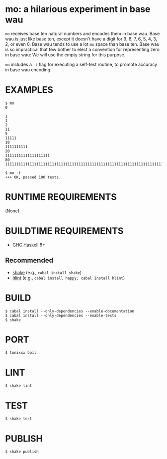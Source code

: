 # mo: a hilarious experiment in base wau

`mo` receives base ten natural numbers and encodes them in base wau. Base wau is just like base ten, except it doesn't have a digit for 9, 8, 7, 6, 5, 4, 3, 2, or even 0. Base wau tends to use a lot `mo` space than base ten. Base wau is so impractical that few bother to elect a convention for representing zero in base wau: We will use the empty string for this purpose.

`mo` includes a `-t` flag for executing a self-test routine, to promote accuracy in base wau encoding.

# EXAMPLES

```console
$ mo
0

1
1
2
11
5
11111
10
1111111111
20
11111111111111111111
80
11111111111111111111111111111111111111111111111111111111111111111111111111111111

$ mo -t
+++ OK, passed 100 tests.
```

# RUNTIME REQUIREMENTS

(None)

# BUILDTIME REQUIREMENTS

* [GHC Haskell](http://www.haskell.org/) 8+

## Recommended

* [shake](https://shakebuild.com/) (e.g., `cabal install shake`)
* [hlint](https://hackage.haskell.org/package/hlint) (e.g., `cabal install happy; cabal install hlint`)

# BUILD

```console
$ cabal install --only-dependencies --enable-documentation
$ cabal install --only-dependencies --enable-tests
$ shake
```

# PORT

```console
$ tonixxx boil
```

# LINT

```console
$ shake lint
```

# TEST

```console
$ shake test
```

# PUBLISH

```console
$ shake publish
```
